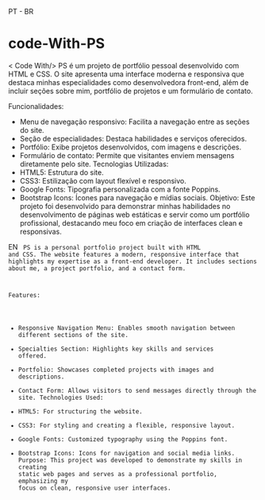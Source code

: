 PT - BR
# code-With-PS
< Code With/> PS é um projeto de portfólio pessoal desenvolvido com HTML e CSS. O site apresenta uma interface moderna e responsiva que destaca minhas especialidades como desenvolvedora front-end, além de incluir seções sobre mim, portfólio de projetos e um formulário de contato.

Funcionalidades:
 * Menu de navegação responsivo: Facilita a navegação entre as seções do site.
 * Seção de especialidades: Destaca habilidades e serviços oferecidos.
 * Portfólio: Exibe projetos desenvolvidos, com imagens e descrições.
 * Formulário de contato: Permite que visitantes enviem mensagens diretamente pelo site.
Tecnologias Utilizadas:
 * HTML5: Estrutura do site.
 * CSS3: Estilização com layout flexível e responsivo.
 * Google Fonts: Tipografia personalizada com a fonte Poppins.
 * Bootstrap Icons: Ícones para navegação e mídias sociais.
Objetivo:
Este projeto foi desenvolvido para demonstrar minhas habilidades no desenvolvimento de páginas web estáticas e servir como um portfólio profissional, destacando meu foco em criação de interfaces clean e responsivas.

EN
<Code With/> PS is a personal portfolio project built with HTML and CSS. The website features a modern, responsive interface that highlights my expertise as a front-end developer. It includes sections about me, a project portfolio, and a contact form.

Features:
 * Responsive Navigation Menu: Enables smooth navigation between different sections of the site.
 * Specialties Section: Highlights key skills and services offered.
 * Portfolio: Showcases completed projects with images and descriptions.
 * Contact Form: Allows visitors to send messages directly through the site.
Technologies Used:
 * HTML5: For structuring the website.
 * CSS3: For styling and creating a flexible, responsive layout.
 * Google Fonts: Customized typography using the Poppins font.
 * Bootstrap Icons: Icons for navigation and social media links.
Purpose:
This project was developed to demonstrate my skills in creating static web pages and serves as a professional portfolio, emphasizing my focus on clean, responsive user interfaces.


